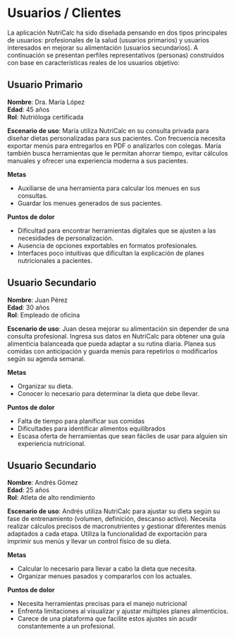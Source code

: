 # Usuarios / Clientes
La aplicación NutriCalc ha sido diseñada pensando en dos tipos principales de usuarios: profesionales de la salud (usuarios primarios) y usuarios interesados en mejorar su alimentación (usuarios secundarios). A continuación se presentan perfiles representativos (personas) construidos con base en características reales de los usuarios objetivo:

## Usuario Primario
**Nombre**: Dra. María López  
**Edad**: 45 años  
**Rol**: Nutrióloga certificada  

**Escenario de uso**: María utiliza NutriCalc en su consulta privada para diseñar dietas personalizadas para sus pacientes. Con frecuencia necesita exportar menús para entregarlos en PDF o analizarlos con colegas. María también busca herramientas que le permitan ahorrar tiempo, evitar cálculos manuales y ofrecer una experiencia moderna a sus pacientes.  

**Metas**
- Auxiliarse de una herramienta para calcular los menues en sus consultas.
- Guardar los menues generados de sus pacientes.

**Puntos de dolor**
- Dificultad para encontrar herramientas digitales que se ajusten a las necesidades de personalización.
- Ausencia de opciones exportables en formatos profesionales.
- Interfaces poco intuitivas que dificultan la explicación de planes nutricionales a pacientes.

## Usuario Secundario
**Nombre**: Juan Pérez  
**Edad**: 30 años  
**Rol**: Empleado de oficina  

**Escenario de uso**: Juan desea mejorar su alimentación sin depender de una consulta profesional. Ingresa sus datos en NutriCalc para obtener una guía alimenticia balanceada que pueda adaptar a su rutina diaria. Planea sus comidas con anticipación y guarda menús para repetirlos o modificarlos según su agenda semanal.  

**Metas**
- Organizar su dieta.
- Conocer lo necesario para determinar la dieta que debe llevar.

**Puntos de dolor**
- Falta de tiempo para planificar sus comidas
- Dificultades para identificar alimentos equilibrados
- Escasa oferta de herramientas que sean fáciles de usar para alguien sin experiencia nutricional.

## Usuario Secundario
**Nombre**: Andrés Gómez  
**Edad**: 25 años  
**Rol**: Atleta de alto rendimiento  

**Escenario de uso**: Andrés utiliza NutriCalc para ajustar su dieta según su fase de entrenamiento (volumen, definición, descanso activo). Necesita realizar cálculos precisos de macronutrientes y gestionar diferentes menús adaptados a cada etapa. Utiliza la funcionalidad de exportación para imprimir sus menús y llevar un control físico de su dieta.  

**Metas**
- Calcular lo necesario para llevar a cabo la dieta que necesita.
- Organizar menues pasados y compararlos con los actuales.

**Puntos de dolor**
- Necesita herramientas precisas para el manejo nutricional
- Enfrenta limitaciones al visualizar y ajustar múltiples planes alimenticios.
- Carece de una plataforma que facilite estos ajustes sin acudir constantemente a un profesional.
